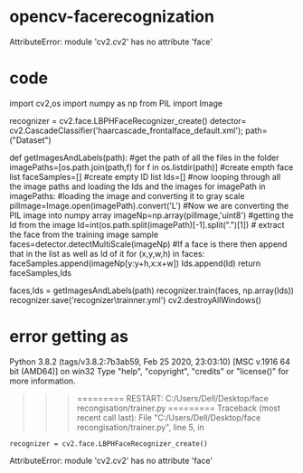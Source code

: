 # opencv-facerecognization

AttributeError: module 'cv2.cv2' has no attribute 'face'

# code

import cv2,os
import numpy as np
from PIL import Image

recognizer = cv2.face.LBPHFaceRecognizer_create()
detector= cv2.CascadeClassifier('haarcascade_frontalface_default.xml');
path=("Dataset")

def getImagesAndLabels(path):
#get the path of all the files in the folder
imagePaths=[os.path.join(path,f) for f in os.listdir(path)]
#create empth face list
faceSamples=[]
#create empty ID list
Ids=[]
#now looping through all the image paths and loading the Ids and the images
for imagePath in imagePaths:
#loading the image and converting it to gray scale
pilImage=Image.open(imagePath).convert('L')
#Now we are converting the PIL image into numpy array
imageNp=np.array(pilImage,'uint8')
#getting the Id from the image
Id=int(os.path.split(imagePath)[-1].split(".")[1]) # extract the face from the training image sample
faces=detector.detectMultiScale(imageNp)
#If a face is there then append that in the list as well as Id of it
for (x,y,w,h) in faces:
faceSamples.append(imageNp[y:y+h,x:x+w])
Ids.append(Id)
return faceSamples,Ids

faces,Ids = getImagesAndLabels(path)
recognizer.train(faces, np.array(Ids))
recognizer.save('recognizer\\trainner.yml')
cv2.destroyAllWindows()

# error getting as

Python 3.8.2 (tags/v3.8.2:7b3ab59, Feb 25 2020, 23:03:10) [MSC v.1916 64 bit (AMD64)] on win32
Type "help", "copyright", "credits" or "license()" for more information.

> > > ========= RESTART: C:/Users/Dell/Desktop/face recongisation/trainer.py =========
> > > Traceback (most recent call last):
> > > File "C:/Users/Dell/Desktop/face recongisation/trainer.py", line 5, in <module>

    recognizer = cv2.face.LBPHFaceRecognizer_create()

AttributeError: module 'cv2.cv2' has no attribute 'face'

> > >
